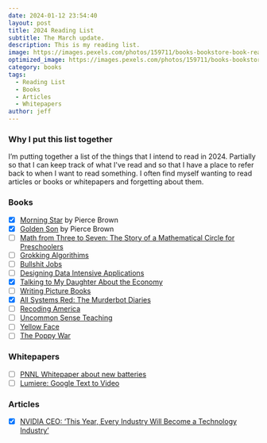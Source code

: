 ```yaml
---
date: 2024-01-12 23:54:40
layout: post
title: 2024 Reading List
subtitle: The March update.
description: This is my reading list.
image: https://images.pexels.com/photos/159711/books-bookstore-book-reading-159711.jpeg
optimized_image: https://images.pexels.com/photos/159711/books-bookstore-book-reading-159711.jpeg
category: books
tags:
  - Reading List
  - Books
  - Articles 
  - Whitepapers
author: jeff
---
```

### Why I put this list together

I’m putting together a list of the things that I intend to read in 2024. Partially so that I can keep track of what I've read and so that I have a place to refer back to when I want to read something. I often find myself wanting to read articles or books or whitepapers and forgetting about them.

### Books
- [x] [Morning Star](https://en.wikipedia.org/wiki/Morning_Star_(Brown_novel)) by Pierce Brown
- [x] [Golden Son](https://en.wikipedia.org/wiki/Golden_Son) by Pierce Brown
- [ ] [Math from Three to Seven: The Story of a Mathematical Circle for Preschoolers]()
- [ ] [Grokking Algorithims](https://www.amazon.com/Grokking-Algorithms-illustrated-programmers-curious/dp/1617292230)
- [ ] [Bullshit Jobs]()
- [ ] [Designing Data Intensive Applications]()
- [x] [Talking to My Daughter About the Economy]()
- [ ] [Writing Picture Books]()
- [x] [All Systems Red: The Murderbot Diaries]()
- [ ] [Recoding America]()
- [ ] [Uncommon Sense Teaching]()
- [ ] [Yellow Face]()
- [ ] [The Poppy War]() 

### Whitepapers
- [ ] [PNNL Whitepaper about new batteries](https://arxiv.org/abs/2401.04070Microsoft)
- [ ] [Lumiere: Google Text to Video](https://arxiv.org/abs/2401.12945)

### Articles
 -[x] [NVIDIA CEO: ‘This Year, Every Industry Will Become a Technology Industry’](https://blogs.nvidia.com/blog/nvidia-ceo-ai-drug-discovery-jp-morgan-healthcare-2024/)



